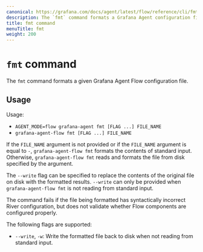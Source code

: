 ```yaml
---
canonical: https://grafana.com/docs/agent/latest/flow/reference/cli/fmt/
description: The `fmt` command formats a Grafana Agent configuration file.
title: fmt command
menuTitle: fmt
weight: 200
---
```


# `fmt` command

The `fmt` command formats a given Grafana Agent Flow configuration file.

## Usage

Usage:

* `AGENT_MODE=flow grafana-agent fmt [FLAG ...] FILE_NAME`
* `grafana-agent-flow fmt [FLAG ...] FILE_NAME`

If the `FILE_NAME` argument is not provided or if the `FILE_NAME` argument is
equal to `-`, `grafana-agent-flow fmt` formats the contents of standard input. Otherwise,
`grafana-agent-flow fmt` reads and formats the file from disk specified by the argument.

The `--write` flag can be specified to replace the contents of the original
file on disk with the formatted results. `--write` can only be provided when
`grafana-agent-flow fmt` is not reading from standard input.

The command fails if the file being formatted has syntactically incorrect River
configuration, but does not validate whether Flow components are configured
properly.

The following flags are supported:

* `--write`, `-w`: Write the formatted file back to disk when not reading from
  standard input.